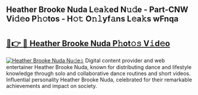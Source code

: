 ## Heather Brooke Nuda L𝚎a𝚔ed N𝚞𝚍e - Part-CNW Vi𝚍𝚎o P𝚑𝚘tos - H𝚘𝚝 O𝚗𝚕yf𝚊ns L𝚎a𝚔s wFnqa

# <h2><a href="http://kfeeute.oniu.top/?m=Heather+Brooke+Nuda">🔗👉 🔴 Heather Brooke Nuda P𝚑ot𝚘𝚜 V𝚒d𝚎o</a></h2>

[![Heather Brooke Nuda Nu𝚍e𝚜](https://i.imgur.com/0qMVB7G.gif)](http://kfeeute.oniu.top/?m=Heather+Brooke+Nuda)
Digital content provider and web entertainer Heather Brooke Nuda, known for distributing dance and lifestyle knowledge through solo and collaborative dance routines and short videos. Influential personality Heather Brooke Nuda, celebrated for their remarkable achievements and impact on society.  
